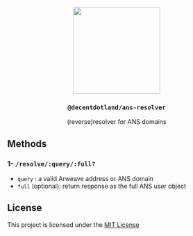 <p align="center">
  <a href="https://decent.land">
    <img src="https://raw.githubusercontent.com/decentldotland/ark-protocol/main/img/new-logo.png" height="200">
  </a>
  <h3 align="center"><code>@decentdotland/ans-resolver</code></h3>
  <p align="center"> (reverse)resolver for ANS domains</p>
</p>

## Methods

### 1- `/resolve/:query/:full?`

- `query` : a valid Arweave address or ANS domain
- `full` (optional): return response as the full ANS user object


## License
This project is licensed under the [MIT License](./LICENSE)
